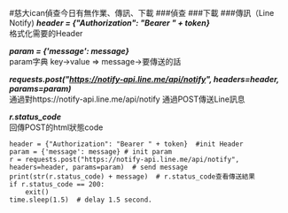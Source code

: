#慈大ican偵查今日有無作業、傳訊、下載
###偵查
###下載
###傳訊（Line Notify)
***header = {"Authorization": "Bearer " + token}***  
格式化需要的Header  
  
***param = {'message': message}***  
param字典 key->value => message->要傳送的話  

***requests.post("https://notify-api.line.me/api/notify", headers=header, params=param)***  
通過對https://notify-api.line.me/api/notify 通過POST傳送Line訊息

***r.status_code***  
回傳POST的html狀態code

    header = {"Authorization": "Bearer " + token}  #init Header 
    param = {'message': message} # init param
    r = requests.post("https://notify-api.line.me/api/notify", headers=header, params=param)  # send message
    print(str(r.status_code) + message)  # r.status_code查看傳送結果
    if r.status_code == 200:
        exit()
    time.sleep(1.5)  # delay 1.5 second.